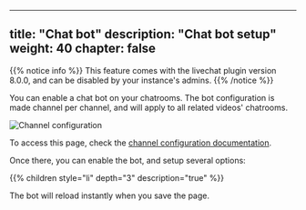 <!--
SPDX-FileCopyrightText: 2024 John Livingston <https://www.john-livingston.fr/>

SPDX-License-Identifier: AGPL-3.0-only
-->

---
title: "Chat bot"
description: "Chat bot setup"
weight: 40
chapter: false
---

{{% notice info %}}
This feature comes with the livechat plugin version 8.0.0, and can be disabled by your instance's admins.
{{% /notice %}}

You can enable a chat bot on your chatrooms.
The bot configuration is made channel per channel, and will apply to all related videos' chatrooms.

![Channel configuration](/peertube-plugin-livechat/images/channel_configuration.png?classes=shadow,border&height=400px)

To access this page, check the [channel configuration documentation](/peertube-plugin-livechat/documentation/user/streamers/channel).

Once there, you can enable the bot, and setup several options:

{{% children style="li" depth="3" description="true" %}}

The bot will reload instantly when you save the page.
